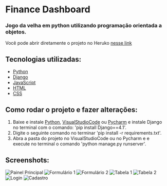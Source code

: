 # Finance Dashboard

### Jogo da velha em python utilizando programação orientada a objetos.

Você pode abrir diretamente o projeto no Heruko [nesse link](https://personalfinance-dashboard.herokuapp.com)

## Tecnologias utilizadas:

* [Python](https://www.python.org)
* [Django](https://www.djangoproject.com)
* [JavaScript](https://www.javascript.com)
* [HTML](https://www.w3schools.com/html/)
* [CSS](https://www.w3schools.com/css/)

## Como rodar o projeto e fazer alterações:

1. Baixe e instale [Python](https://www.python.org/downloads/), [VisualStudioCode](https://code.visualstudio.com/download) ou [Pycharm](https://www.jetbrains.com/pt-br/pycharm/download/) e instale Django no terminal com o comando: 'pip install Django==4.1'.
2. Digite o seguinte comando no terminar 'pip install -r requirements.txt'.
3. Abra a pasta do projeto no VisualStudioCode ou no Pycharm e e execute no terminal o comando 'python manage.py runserver'.

## Screenshots:

![Painel Principal](https://user-images.githubusercontent.com/65717016/197569662-0662df09-ebf5-4289-8388-d9dfcd05d6ba.png)
![Formulário 1](https://user-images.githubusercontent.com/65717016/197569677-be333896-e1c7-43ff-8d62-69e2d87e9cf1.png)
![Formulário 2](https://user-images.githubusercontent.com/65717016/197569781-2724dc01-1c6d-4849-a529-e4fde8535b66.png)
![Tabela 1](https://user-images.githubusercontent.com/65717016/197569856-60562118-0fde-4c9e-90a8-13ec5513d17d.png)
![Tabela 2](https://user-images.githubusercontent.com/65717016/197569823-13e4dd4f-bfb6-4e38-906e-326ff5aa4938.png)
![Login](https://user-images.githubusercontent.com/65717016/197569581-3066baac-0118-4993-b29e-a6690edf3a25.png)
![Cadastro](https://user-images.githubusercontent.com/65717016/197569900-e5a7c8a1-8a30-4d02-8f27-76761261ab00.png)

